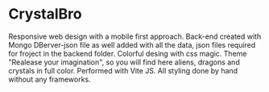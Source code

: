 ﻿# CrystalBro
Responsive web design with a mobile first approach. Back-end created with Mongo DBerver-json file as well added with all the data, json files required for froject in the backend folder. Colorful desing with css magic. Theme "Realease your imagination", so you will find here aliens, dragons and crystals in full color. Performed with Vite JS.
All styling done by hand without any frameworks.

